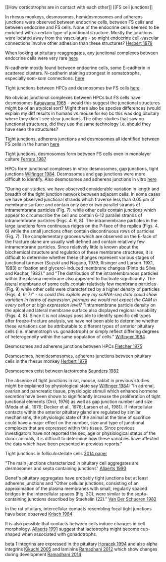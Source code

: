[[How corticotrophs are in contact with each other]]
[[FS cell junctions]]

In rhesus monkeys, desmosomes, hemidesmosomes and adherens junctions were observed between endocrine cells, between FS cells and between endocrine and FS cells. None of the endocrine cells seemed to be enriched with a certain type of junctional structure. Mostly the junctions were located away from the vasculature - so might endocrine cell-vascular connections involve other adhesion than these structures? [Herbert 1979](https://onlinelibrary.wiley.com/doi/abs/10.1002/ar.1091950101)

When looking at pituitary reaggregates, any junctional complexes between endocrine cells were very rare [here](https://anatomypubs.onlinelibrary.wiley.com/doi/full/10.1002/ar.a.10065)

N-cadherin mostly found between endocrine cells, some E-cadherin in scattered clusters. N-cadherin staining strongest in somatotrophs, especially som-som connections. [here](https://anatomypubs.onlinelibrary.wiley.com/doi/full/10.1002/ar.a.20384)

Tight junctions between HPCs and desmosomes bw FS cells [here](https://link.springer.com/article/10.1007/BF00214248)

No obvious junctional complexes between HPCs but FS cells have desmosomes [Kagayama 1965](https://academic.oup.com/endo/article-abstract/77/6/1053/2696284?redirectedFrom=fulltext) - would this suggest the junctional structures might be of an atypical sort? Might there also be species differences (would explain my diff results in humans vs mouse for ex) bc this was dog pituitary where they didn't see clear junctions. The other studies that saw no junctional structures, did they use the same technology i.e. should they have seen the structures?

Tight junctions, adherens junctions and desmosomes all identified between FS cells in the human [here](https://www.ncbi.nlm.nih.gov/pmc/articles/PMC2013622/pdf/amjpathol00420-0098.pdf)

Tight junctions, desmosomes form between FS cells even in monolayer culture [Ferrara 1987](https://journals.physiology.org/doi/abs/10.1152/ajpendo.1987.252.3.e304?journalCode=ajpendo)

HPCs form junctional complexes in vitro: desmosomes, gap junctions, tight junctions [Wilfinger 1984](https://www.sciencedirect.com/science/article/pii/0040816684900260). Desmosomes and gap junctions were more difficult to identify. Also desmosomes and adherens junctions in vitro [here](https://rupress.org/jcb/article/67/2/469/77436/Intercellular-communication-in-the-rat-anterior)

"During our studies. we have observed considerable variation in length and breadth of the tight junction network between adjacent cells. In some cases we have observed junctional strands which traverse less than 0.05 µm of membrane surface and contain only one or two parallel strands of intramembrane particles (Fig. 7). while other cells contain junctions which appear to circumscribe the cell and contain 6-12 parallel strands of intramembrane particles (Figs. 4. 6, 8). The intramembrane particles in the large junctions form continuous ridges on the P-face of the replica (Figs. 4. 6) while the small junctions often contain discontinuous rows of particles (Fig. 7). The complementary grooves which are observed on the E-face of the fracture plane are usually well defined and contain relatively few intramembrane particles. Since relatively little is known about the biochemical structure and regulation of these membrane structures, it is difficult to determine whether these changes represent various stages of junctional turnover (Suzuki and Nagano, 1979; Risinger and Larsen. 19X1, 1983) or fixation and glycerol-induced membrane changes (Pinto da Silva and Kachar, 1982)." and "The distribution of the intramembranous particles within the plasma membrane also appeared to fluctuate significantly. The lateral membrane of some cells contain relatively few membrane particles (Fig. 9) while other cells were characterized by a higher density of particles (Figs. 4, 6, 7)" - *so could this explain why my scRNA-seq data could show variation in terms of expression, perhaps we would not expect the CAM in every cell or at high expression level?* "Intramembrane particle density on the apical and lateral membrane surface also displayed regional variability (Figs. 4, 8). Since it is not always possible to identify specific cell types after freeze-fracture analysis, we have not been able to determine whether these variations can be attributable to different types of anterior pituitary cells (i.e. mammotroph vs. gonadotroph) or simply reflect differing degrees of heterogeneity within the same population of cells." [Wilfinger 1984](https://www.sciencedirect.com/science/article/pii/0040816684900260)

Desmosomes and adherens junctions between HPCs [Fletcher 1975](https://rupress.org/jcb/article/67/2/469/77436/Intercellular-communication-in-the-rat-anterior)

Desmosomes, hemidesmosomes, adherens junctions between pituitary cells in the rhesus monkey [Herbert 1979](https://onlinelibrary.wiley.com/doi/abs/10.1002/ar.1091950101)

Desmosomes exist between lactotrophs [Saunders 1982](https://www.karger.com/Article/Abstract/145580)

The absence of tight junctions in rat, mouse, rabbit in previous studies might be explained by physiological state say [Wilfinger 1984](https://www.sciencedirect.com/science/article/pii/0040816684900260): "In adrenal, ovarian and pancreatic tissue, physiologic stimuli which enhance hormone secretion have been shown to significantly increase the proliferation of tight junctional elements (Orci, 1976) as well as gap junction number and size (Meda et al., 1979; Decker et al., 1978; Larsen et al., 1981). If intercellular contacts within the anterior pituitary gland are regulated by similar mechanisms, the physiologic state of the animal at the time of sacrifice could have a major effect on the number, size and type of junctional complexes that are expressed within this tissue. Since previous investigators have not reported the sex, age or physiological status of the donor animals, it is difficult to determine how these variables have affected the data which have been presented in previous reports."

Tight junctions in folliculostellate cells [2014 paper](https://link.springer.com/article/10.1007/s00441-014-1827-7)

"The main junctions characterized in pituitary cell aggregates are desmosomes and septa containing junctions" [Allaerts 1990](https://academic.oup.com/endo/article/127/3/1517/2534079)

Denef's pituitary aggregates have probably tight junctions but at least adherens junctions and "Other cellular junctions, consisting of an approximation of the plasma membranes with small, regularly spaced bridges in the intercellular spaces (Fig. 3C), were similar to the septa-containing junctions described by Staehelin (22)." [Van Der Schueren 1982](https://academic.oup.com/endo/article/110/2/513/2590926)

In the rat pituitary, intercellular contacts resembling focal tight junctions have been observed [Krisch 1984](https://link.springer.com/article/10.1007/BF00214248)

It is also possible that contacts between cells induce changes in cell morphology. [Allaerts 1991](https://link.springer.com/article/10.1007/BF00318763) suggest that lactotrophs might become cup-shaped when associated with gonadotrophs.

beta 1 integrins are expressed in the pituitary [Horacek 1994](https://link.springer.com/article/10.1007/BF02631416) and also alpha integrins [Kikuchi 2005](https://www.jstage.jst.go.jp/article/ahc/38/6/38_6_381/_article/-char/ja/) and laminins [Ramadhani 2012](https://www.jstage.jst.go.jp/article/ahc/45/5/45_12028/_article/-char/ja/) which show changes during development [Ramadhani 2014](https://www.jstage.jst.go.jp/article/ahc/47/5/47_14031/_article/-char/ja/)